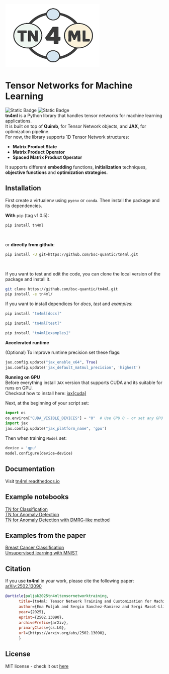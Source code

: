 <img src="docs/_static/logo_light.png" position="center" alt="logo" width="300" height="200">

# Tensor Networks for Machine Learning
![Static Badge](https://img.shields.io/badge/tests-passing-blue)
![Static Badge](https://img.shields.io/badge/docs-passing-green)<br>
**tn4ml** is a Python library that handles tensor networks for machine learning applications.<br>
It is built on top of **Quimb**, for Tensor Network objects, and **JAX**, for optimization pipeline.<br>
For now, the library supports 1D Tensor Network structures: 
- **Matrix Product State**
- **Matrix Product Operator**
- **Spaced Matrix Product Operator**

It supports different **embedding** functions, **initialization** techniques, **objective functions** and **optimization strategies**.<br>

## Installation

First create a virtualenv using `pyenv` or `conda`. Then install the package and its dependencies.
<br>

**With** `pip` (tag v1.0.5):
```bash
pip install tn4ml
```
<br>

or **directly from github**:
```bash
pip install -U git+https://github.com/bsc-quantic/tn4ml.git
```
<br>

If you want to test and edit the code, you can clone the local version of the package and install it.
```bash
git clone https://github.com/bsc-quantic/tn4ml.git
pip install -e tn4ml/
```
If you want to install dependices for *docs*, *test* and *examples*:

```zsh
pip install "tn4ml[docs]"
```
```zsh
pip install "tn4ml[test]"
```
```zsh
pip install "tn4ml[examples]"
```


**Accelerated runtime** <br>

(Optional) To improve runtime precision set these flags:
```python
jax.config.update("jax_enable_x64", True)
jax.config.update('jax_default_matmul_precision', 'highest')
```

**Running on GPU**<br>
Before everything install `JAX` version that supports CUDA and its suitable for runs on GPU.<br>
Checkout how to install here: [jax[cuda]](https://docs.jax.dev/en/latest/installation.html#pip-installation-nvidia-gpu-cuda-installed-via-pip-easier) <br>

Next, at the beginning of your script set:
```python
import os
os.environ["CUDA_VISIBLE_DEVICES"] = "0"  # Use GPU 0 - or set any GPU ID
import jax
jax.config.update("jax_platform_name", 'gpu')
```
Then when training `Model` set:
```python
device = 'gpu'
model.configure(device=device)
```

## Documentation
Visit [tn4ml.readthedocs.io](https://tn4ml.readthedocs.io/en/latest/)

## Example notebooks

[TN for Classification](docs/source/examples/mnist_classification.ipynb)<br>
[TN for Anomaly Detection](docs/source/examples/mnist_ad.ipynb)<br>
[TN for Anomaly Detection with DMRG-like method](docs/source/examples/mnist_ad_sweeps.ipynb)

## Examples from the paper
[Breast Cancer Classification](docs/source/examples/supervised)<br>
[Unsupervised learning with MNIST](docs/source/examples/unsupervised)


## Citation

If you use **tn4ml** in your work, please cite the following paper: [arXiv:2502.13090](https://arxiv.org/abs/2502.13090)

```bibtex
@article{puljak2025tn4mltensornetworktraining,
      title={tn4ml: Tensor Network Training and Customization for Machine Learning}, 
      author={Ema Puljak and Sergio Sanchez-Ramirez and Sergi Masot-Llima and Jofre Vallès-Muns and Artur Garcia-Saez and Maurizio Pierini},
      year={2025},
      eprint={2502.13090},
      archivePrefix={arXiv},
      primaryClass={cs.LG},
      url={https://arxiv.org/abs/2502.13090}, 
      }
```


## License
MIT license - check it out [here](LICENSE)
